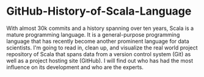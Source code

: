 # GitHub-History-of-Scala-Language
With almost 30k commits and a history spanning over ten years, Scala is a mature programming language. It is a general-purpose programming language that has recently become another prominent language for data scientists.  I'm going to read in, clean up, and visualize the real world project repository of Scala that spans data from a version control system (Git) as well as a project hosting site (GitHub). I will find out who has had the most influence on its development and who are the experts.

